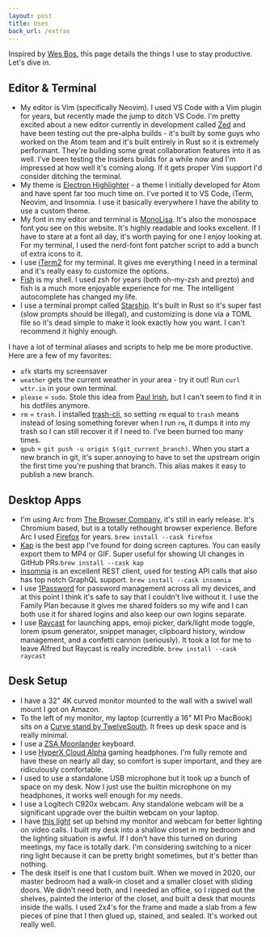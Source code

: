 ```yaml
---
layout: post
title: Uses
back_url: /extras
---
```


Inspired by [Wes Bos](https://wesbos.com/uses/), this page details the things I use to stay productive. Let's dive in.

## Editor & Terminal

- My editor is Vim (specifically Neovim). I used VS Code with a Vim plugin for years, but recently made the jump to ditch VS Code. I'm pretty excited about a new editor currently in development called [Zed](https://zed.dev) and have been testing out the pre-alpha builds - it's built by some guys who worked on the Atom team and it's built entirely in Rust so it is extremely performant. They're building some great collaboration features into it as well. I've been testing the Insiders builds for a while now and I'm impressed at how well it's coming along. If it gets proper Vim support I'd consider ditching the terminal.
- My theme is [Electron Highlighter](/electron-highlighter) - a theme I initially developed for Atom and have spent far too much time on. I've ported it to VS Code, iTerm, Neovim, and Insomnia. I use it basically everywhere I have the ability to use a custom theme.
- My font in my editor and terminal is [MonoLisa](https://monolisa.dev). It's also the monospace font you see on this website. It's highly readable and looks excellent. If I have to stare at a font all day, it's worth paying for one I enjoy looking at. For my terminal, I used the nerd-font font patcher script to add a bunch of extra icons to it.
- I use [iTerm2](https://iterm2.com) for my terminal. It gives me everything I need in a terminal and it's really easy to customize the options.
- [Fish](https://fishshell.com) is my shell. I used zsh for years (both oh-my-zsh and prezto) and fish is a much more enjoyable experience for me. The intelligent autocomplete has changed my life.
- I use a terminal prompt called [Starship](https://starship.rs). It's built in Rust so it's super fast (slow prompts should be illegal), and customizing is done via a TOML file so it's dead simple to make it look exactly how you want. I can't recommend it highly enough.

I have a lot of terminal aliases and scripts to help me be more
productive. Here are a few of my favorites:

- `afk` starts my screensaver
- `weather` gets the current weather in your area - try it out! Run `curl wttr.in` in your own terminal.
- `please` = `sudo`. Stole this idea from [Paul Irish](https://github.com/paulirish/dotfiles), but I can't seem to find it in his dotfiles anymore.
- `rm` = `trash`. I installed [trash-cli](https://github.com/sindresorhus/trash-cli), so setting `rm` equal to `trash` means instead of losing something forever when I run `rm`, it dumps it into my trash so I can still recover it if I need to. I've been burned too many times.
- `gpub` = `git push -u origin $(git_current_branch)`. When you start a new branch in git, it's super annoying to have to set the upstream origin the first time you're pushing that branch. This alias makes it easy to publish a new branch.

## Desktop Apps

- I'm using Arc from [The Browser Company](https://thebrowser.company), it's still in early release. It's Chromium based, but is a totally rethought browser experience. Before Arc I used [Firefox](https://firefox.com) for years.  `brew install --cask firefox`
- [Kap](https://getkap.co) is the best app I've found for doing screen captures. You can easily export them to MP4 or GIF. Super useful for showing UI changes in GitHub PRs.`brew install --cask kap`
- [Insomnia](https://insomnia.rest) is an excellent REST client, used for testing API calls that also has top notch GraphQL support. `brew install --cask insomnia`
- I use [1Password](https://1password.com) for password management across all my devices, and at this point I think it's safe to say that I couldn't live without it. I use the Family Plan because it gives me shared folders so my wife and I can both use it for shared logins and also keep our own logins separate.
- I use [Raycast](https://raycast.com) for launching apps, emoji picker, dark/light mode toggle, lorem ipsum generator, snippet manager, clipboard history, window management, and a confetti cannon (seriously). It took a lot for me to leave Alfred but Raycast is really incredible. `brew install --cask raycast`

## Desk Setup

- I have a 32" 4K curved monitor mounted to the wall with a swivel wall mount I got on Amazon.
- To the left of my monitor, my laptop (currently a 16" M1 Pro MacBook) sits on a [Curve stand by TwelveSouth](https://www.twelvesouth.com/products/curve-for-macbook). It frees up desk space and is really minimal.
- I use a [ZSA Moonlander](https://zsa.io/moonlander) keyboard.
- I use [HyperX Cloud Alpha](https://smile.amazon.com/gp/product/B074NBSF9N/ref=ppx_yo_dt_b_search_asin_title?ie=UTF8) gaming headphones. I'm fully remote and have these on nearly all day, so comfort is super important, and they are ridiculously comfortable.
- I used to use a standalone USB microphone but it took up a bunch of space on my desk. Now I just use the builtin microphone on my headphones, it works well enough for my needs.
- I use a Logitech C920x webcam. Any standalone webcam will be a significant upgrade over the builtin webcam on your laptop.
- I have [this light](https://www.amazon.com/gp/product/B07YFY7H7J) set up behind my monitor and webcam for better lighting on video calls. I built my desk into a shallow closet in my bedroom and the lighting situation is awful. If I don't have this turned on during meetings, my face is totally dark. I'm considering switching to a nicer ring light because it can be pretty bright sometimes, but it's better than nothing.
- The desk itself is one that I custom built. When we moved in 2020, our master bedroom had a walk-in closet and a smaller closet with sliding doors. We didn't need both, and I needed an office, so I ripped out the shelves, painted the interior of the closet, and built a desk that mounts inside the walls. I used 2x4's for the frame and made a slab from a few pieces of pine that I then glued up, stained, and sealed. It's worked out really well.

